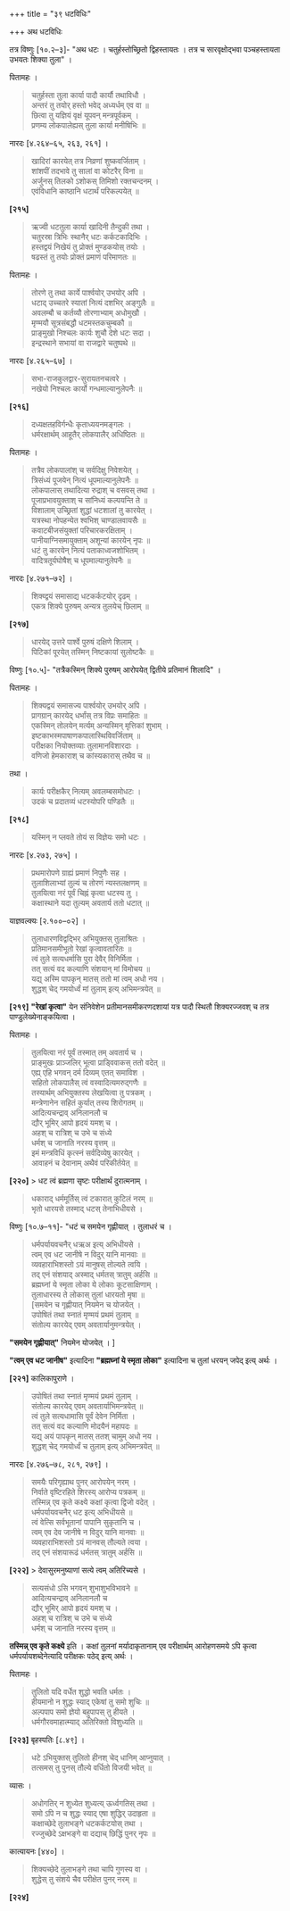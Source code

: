 +++
title = "३९ धटविधिः"

+++
अथ धटविधिः

तत्र विष्णुः [१०.२–३]- "अथ धटः । चतुर्हस्तोच्छ्रितो द्विहस्तायतः । तत्र च सारवृक्षोद्भवा पञ्चहस्तायता उभयतः शिक्या तुला" ।

पितामहः ।

> चतुर्हस्ता तुला कार्या पादौ कार्यौ तथाविधौ ।  
> अन्तरं तु तयोर् हस्तो भवेद् अध्यर्धम् एव वा ॥  
> छित्वा तु यज्ञियं वृक्षं यूपवन् मन्त्रपूर्वकम् ।  
> प्रणम्य लोकपालेह्यस् तुला कार्या मनीषिभिः ॥

नारदः [४.२६४–६५, २६३, २६१] ।

> खादिरां कारयेत् तत्र निव्रणां शुष्कवर्जिताम् ।  
> शांशपीं तदभावे तु सालां वा कोटरैर् विना ॥  
> अर्जुनस् तिलको ऽशोकस् तिमिशो रक्तचन्दनम् ।  
> एवंविधानि काष्ठानि धटार्थं परिकल्पयेत् ॥

**[२१५]**  
> ऋज्वी धटतुला कार्या खादिनी तैन्दुकी तथा ।  
> चतुरस्रा त्रिभिः स्थानैर् धटः कर्कटकादिभिः ।  
> हस्तद्वयं निखेयं तु प्रोक्तं मुण्डकयोस् तयोः ।  
> षढस्तं तु तयोः प्रोक्तं प्रमाणं परिमाणतः ॥

पितामहः ।

> तोरणे तु तथा कार्ये पार्श्वयोर् उभयोर् अपि ।  
> धटाद् उच्चतरे स्यातां नित्यं दशभिर् अङ्गुलैः ॥  
> अवलम्बौ च कर्तव्यौ तोरणाभ्याम् अधोमुखौ ।  
> मृण्मयौ सूत्रसंबद्धौ धटमस्तकचुम्बकौ ॥  
> प्राङ्मुखो निश्चलः कार्यः शुचौ देशे धटः सदा ।  
> इन्द्रस्थाने सभायां वा राजद्वारे चतुष्पथे ॥

नारदः [४.२६५–६७] ।

> सभा-राजकुलद्वार-सुरायतनचत्वरे ।  
> नखेयो निश्चलः कार्यो गन्धमाल्यानुलेपनैः ॥

**[२१६]**  
> दध्यक्षतहविर्गन्धैः कृताध्ययनमङ्गलः ।  
> धर्मरक्षार्थम् आहूतैर् लोकपालैर् अधिष्ठितः ॥

पितामहः ।

> तत्रैव लोकपालांश् च सर्वदिक्षु निवेशयेत् ।  
> त्रिसंध्यं पूजयेन् नित्यं धूपमाल्यानुलेपनैः ॥  
> लोकपालास् तथादित्या रुद्राश् च वसवस् तथा ।  
> पूजाप्रभावयुक्ताश् च सांनिध्यं कल्पयन्ति ते ॥  
> विशालाम् उच्छ्रितां शुद्धां धटशालां तु कारयेत् ।  
> यत्रस्था नोपहन्येत श्वभिश् चाण्डालवायसैः ॥  
> कवाटबीजसंयुक्तां परिचारकरक्षिताम् ।  
> पानीयाग्निसमायुक्ताम् अशून्यां कारयेन् नृपः ॥  
> धटं तु कारयेन् नित्यं पताकाध्वजशोभितम् ।  
> वादित्रतूर्यघोषैश् च धूपमाल्यानुलेपनैः ॥

नारदः [४.२७१–७२] ।

> शिक्य्द्वयं समासाद्य धटकर्कटयोर् दृढम् ।  
> एकत्र शिक्ये पुरुषम् अन्यत्र तुलयेच् छिलाम् ॥

**[२१७]**  
> धारयेद् उत्तरे पार्श्वे पुरुषं दक्षिणे शिलाम् ।  
> पिटिकां पूरयेत् तस्मिन् निष्टकायां सुलोष्टकैः ॥

विष्णुः [१०.५]- "तत्रैकस्मिन् शिक्ये पुरुषम् आरोपयेत् द्वितीये प्रतिमानं शिलादि" ।

पितामहः ।

> शिक्यद्वयं समासज्य पार्श्वयोर् उभयोर् अपि ।  
> प्रागग्रान् कारयेद् धर्भांस् तत्र विप्रः समाहितः ॥  
> एकस्मिन् तोलयेन् मर्त्यम् अन्यस्मिन् मृत्तिकां शुभाम् ।  
> इष्टकाभस्मपाषाणकपालास्थिविवर्जिताम् ॥  
> परीक्षका नियोक्तव्याः तुलामानविशारदाः ।  
> वणिजो हेमकाराश् च कांस्यकारास् तथैव च ॥

तथा ।

> कार्यः परीक्षकैर् नित्यम् अवलम्बसमोधटः ।  
> उदकं च प्रदातव्यं धटस्योपरि पण्डितैः ॥

**[२१८]**  
> यस्मिन् न प्लवते तोयं स विज्ञेयः समो धटः ।

नारदः [४.२७३, २७५] ।

> प्रथमारोपणे ग्राह्यं प्रमाणं निपुणैः सह ।  
> तुलाशिलाभ्यां तुल्यं च तोरणं न्यस्तलक्षणम् ॥  
> तुलयित्वा नरं पूर्वं चिह्नं कृत्वा धटस्य तु ।  
> कक्षास्थाने यदा तुल्यम् अवतार्य ततो धटात् ॥

याज्ञवल्क्यः [२.१००–०२] ।

> तुलाधारणविद्वद्भिर् अभियुक्तस् तुलाश्रितः ।  
> प्रतिमानसमीभूतो रेखां कृत्वावतारितः ॥  
> त्वं तुले सत्यधर्मासि पुरा देवैर् विनिर्मिता ।  
> तत् सत्यं वद कल्याणि संशयान् मां विमोचय ॥  
> यद्य् अस्मि पापकृन् मातस् ततो मां त्वम् अधो नय ।  
> शुद्धश् चेद् गमयोर्ध्वं मां तुलाम् इत्य् अभिमन्त्रयेत् ॥

**[२१९]** **"रेखां कृत्वा"** येन संनिवेशेन प्रतीमानसमीकरणदशायां यत्र पादौ स्थितौ शिक्यरज्जवश् च तत्र पाण्डुलेख्येनाङ्कयित्वा ।

पितामहः ।

> तुलयित्वा नरं पूर्वं तस्मात् तम् अवतार्य च ।  
> प्राङ्मुखः प्राञ्जलिर् भूत्वा प्राड्विवाकस् ततो वदेत् ॥  
> एह्य् एहि भगवन् दर्म दिव्यम् एतत् समाविश ।  
> सहितो लोकपालैस् त्वं वस्वादित्यमरुद्गणैः ॥  
> तस्यार्थम् अभियुक्तस्य लेखयित्वा तु पत्रकम् ।  
> मन्त्रेणानेन सहितं कुर्यात् तस्य शिरोगतम् ॥  
> आदित्यचन्द्राव् अनिलानलौ च  
> द्यौर् भूमिर् आपो हृदयं यमश् च ।  
> अहश् च रात्रिश् च उभे च संध्ये   
> धर्मश् च जानाति नरस्य वृत्तम् ॥  
> इमं मन्त्रविधिं कृत्स्नं सर्वदिव्येषु कारयेत् ।  
> आवाहनं च देवानाम् अथैवं परिकीर्तयेत् ॥

**[२२०]** > धट त्वं ब्रह्मणा सृष्टः परीक्षार्थं दुरात्मनाम् ।  
> धकाराद् धर्ममूर्तिस् त्वं टकारात् कुटिलं नरम् ॥  
> भृतो धारयसे तस्माद् धटस् तेनाभिधीयसे ।

विष्णुः [१०.७–११]- "धटं च समयेन गृह्णीयात् । तुलाधरं च ।

> धर्मपर्यायवचनैर् धऋअ इत्य् अभिधीयसे ।  
> त्वम् एव धट जानीषे न विदुर् यानि मानवाः ॥  
> व्यवहाराभिशस्तो ऽयं मानुषस् तोल्यते त्वयि ।  
> तद् एनं संशयाद् अस्माद् धर्मतस् त्रातुम् अर्हसि ॥  
> ब्रह्मघ्नां ये स्मृता लोका ये लोकाः कूटसाक्षिणाम् ।  
> तुलाधारस्य ते लोकास् तुलां धारयतो मृषा ॥  
> [समयेन च गृह्णीयात् नियमेन च योजयेत् ।  
> उपोषितं तथा स्नातं मृण्मयं प्रथमं तुलाम् ॥  
> संतोल्य कारयेद् एवम् अवतार्यानुमन्त्रयेत् ।

**"समयेन गृह्णीयात्"** नियमेन योजयेत् । ]

**"त्वम् एव धट जानीष"** इत्यादिना **"ब्रह्मघ्नां ये स्मृता लोका"** इत्यादिना च तुलां धरयन् जपेद् इत्य् अर्थः ।

**[२२१]** कालिकापुराणे ।

> उपोषितं तथा स्नातं मृण्मयं प्रथमं तुलाम् ।  
> संतोल्य कारयेद् एवम् अवतार्याभिमन्त्रयेत् ॥  
> त्वं तुले सत्यधामासि पूर्वं देवेन निर्मिता ।  
> तत् सत्यं वद कल्याणि मोदयैनं महापदः ॥  
> यद्य् अयं पापकृन् मातस् ततश् चामुम् अधो नय ।  
> शुद्धश् चेद् गमयोर्ध्वं च तुलाम् इत्य् अभिमन्त्रयेत् ॥

नारदः [४.२७६–७८, २८१, २७९] ।

> समयैः परिगृह्याथ पुनर् आरोपयेन् नरम् ।  
> निर्वाते वृष्टिरहिते शिरस्य् आरोप्य पत्रकम् ॥  
> तस्मिन्न् एव कृते कक्ष्ये कक्षां कृत्वा द्विजो वदेत् ।  
> धर्मपर्यायवचनैर् धट इत्य् अभिधीयसे ॥  
> त्वं वेत्सि सर्वभूतानां पापानि सुकृतानि च ।  
> त्वम् एव देव जानीषे न विदुर् यानि मानवाः ॥  
> व्यवहाराभिशस्तो ऽयं मानवस् तौल्यते त्वया ।  
> तद् एनं संशयारूढं धर्मतस् त्रातुम् अर्हसि ॥

**[२२२]** > देवासुरमनुष्याणां सत्ये त्वम् अतिरिच्यसे ।  
> सत्यसंधो ऽसि भगवन् शुभाशुभविभावने ॥  
> आदित्यचन्द्राव् अनिलानलौ च  
> द्यौर् भूमिर् आपो हृदयं यमश् च ।  
> अहश् च रात्रिश् च उभे च संध्ये   
> धर्मश् च जानाति नरस्य वृत्तम् ॥

**तस्मिन्न् एव कृते कक्ष्ये** इति । कक्षां तुलनां मर्यादाकृतानाम् एव परीक्षार्थम् आरोहणसमये ऽपि कृत्वा धर्मपर्यायशब्देनेत्यादि परीक्षकः पठेद् इत्य् अर्थः ।

पितामहः ।

> तुलितो यदि वर्धेत शुद्धो भवति धर्मतः ।  
> हीयमानो न शुद्धः स्याद् एकेषां तु समो शुचिः ॥  
> अल्पपाप समो ज्ञेयो बहुपापस् तु हीयते ।  
> धर्मगौरवमाहात्म्याद् अतिरिक्तो विशुध्यति ॥

**[२२३]** बृहस्पतिः [८.४९] ।

> धटे ऽभियुक्तस् तुलितो हीनश् चेद् धानिम् आप्नुयात् ।  
> तत्समस् तु पुनस् तौल्ये वर्धितो विजयी भवेत् ॥

व्यासः ।

> अधोगतिर् न शुध्येत शुध्यत्य् ऊर्ध्वगतिस् तथा ।  
> समो ऽपि न च शुद्धः स्याद् एषा शुद्धिर् उदाहृता ॥  
> कक्षाच्छेदे तुलाभङ्गे धटकर्कटयोस् तथा ।  
> रज्जुच्छेदे ऽक्षभङ्गे वा दद्याच् छिद्धिं पुनर् नृपः ॥

कात्यायनः [४४०] ।

> शिक्यच्छेदे तुलाभङ्गे तथा चापि गुणस्य वा ।  
> शुद्धेस् तु संशये चैव परीक्षेत पुनर् नरम् ॥

**[२२४]**